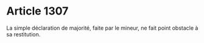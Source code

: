 # Article 1307

La simple déclaration de majorité, faite par le mineur, ne fait point obstacle à sa restitution.
